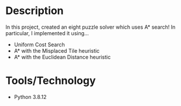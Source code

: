 # Description
In this project, created an eight puzzle solver which uses A* search! In particular, I implemented it using...

* Uniform Cost Search
* A* with the Misplaced Tile heuristic
* A* with the Euclidean Distance heuristic

# Tools/Technology
* Python 3.8.12
